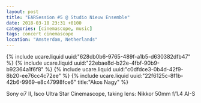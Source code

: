 ```yaml
---
layout: post
title: "EARSession #5 @ Studio Nieuw Ensemble"
date: 2018-03-18 23:31 +0100
categories: [cinemascope, music]
tags: concert cinemascope
location: "Amsterdam, Netherlands"
---
```


{% include ucare.liquid uuid:"628db0b6-9765-489f-a1b5-d630382dfb47" %}
{% include ucare.liquid uuid:"22ebae8d-b22e-4fbf-90b9-b92364a1f6f8" %}
{% include ucare.liquid uuid:"c0dfdce3-0b4d-42f9-8b20-ee76cc4c72ee" %}
{% include ucare.liquid uuid:"22f6125c-8f1b-42b6-9969-e8c47998fce6" title:"Akos Nagy" %}

Sony α7 II, Isco Ultra Star Cinemascope, taking lens: Nikkor 50mm f/1.4 AI-S